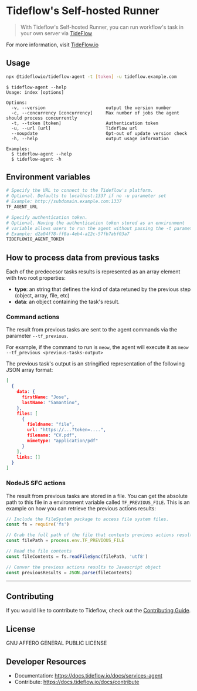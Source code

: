 # Tideflow's Self-hosted Runner 

> With Tideflow's Self-hosted Runner, you can run workflow's task in your own server via [TideFlow](https://www.tideflow.io)

For more information, visit [TideFlow.io](https://www.tideflow.io)

## Usage

```bash
npx @tideflowio/tideflow-agent -t [token] -u tideflow.example.com
```

    $ tideflow-agent --help
    Usage: index [options]

    Options:
      -v, --version                       output the version number
      -c, --concurrency [concurrency]     Max number of jobs the agent should process concurrently
      -t, --token [token]                 Authentication token
      -u, --url [url]                     Tideflow url
      --noupdate                          Opt-out of update version check
      -h, --help                          output usage information

    Examples:
      $ tideflow-agent --help
      $ tideflow-agent -h

## Environment variables

```bash
# Specify the URL to connect to the Tideflow's platform.
# Optional. Defaults to localhost:1337 if no -u parameter set
# Example: http://subdomain.example.com:1337
TF_AGENT_URL

# Specify authentication token.
# Optional. Having the authentication token stored as an environment
# variable allows users to run the agent without passing the -t parameter.
# Example: d2a04f78-ff8a-4eb4-a12c-57fb7abf03a7
TIDEFLOWIO_AGENT_TOKEN
```

## How to process data from previous tasks

Each of the predecesor tasks results is represented as an array element with
two root properties:

- **type**: an string that defines the kind of data retuned by the previous
step (object, array, file, etc)
- **data**: an object containing the task's result.

### Command actions

The result from previous tasks are sent to the agent commands via the parameter
`--tf_previous`. 

For example, if the command to run is `meow`, the agent will execute it as
`meow --tf_previous <previous-tasks-output>`

The previous task's output is an stringified representation of the following
JSON array format:

```json
[ 
  { 
    data: {
      firstName: "Jose",
      lastName: "Samantino",
    },
    files: [
      {
        fieldname: "file",
        url: "https://...?token=....",
        filename: "CV.pdf",
        mimetype: "application/pdf"
      }
    ],
    links: []
  }
]
```

### NodeJS SFC actions

The result from previous tasks are stored in a file. You can get the absolute
path to this file in a environment variable called `TF_PREVIOUS_FILE`. This is
an example on how you can retrieve the previous actions results:

```javascript
// Include the FileSystem package to access file system files.
const fs = require('fs')

// Grab the full path of the file that contents previous actions results
const filePath = process.env.TF_PREVIOUS_FILE

// Read the file contents
const fileContents = fs.readFileSync(filePath, 'utf8')

// Conver the previous actions results to Javascript object
const previousResults = JSON.parse(fileContents)
```

---

## Contributing

If you would like to contribute to Tideflow, check out the
[Contributing Guide](https://docs.tideflow.io/docs/contribute).

## License

GNU AFFERO GENERAL PUBLIC LICENSE

## Developer Resources

- Documentation: https://docs.tideflow.io/docs/services-agent
- Contribute: https://docs.tideflow.io/docs/contribute
